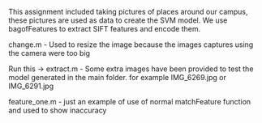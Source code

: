 This assignment included taking pictures of places around our campus, these pictures are used as data to create the SVM model. We use bagofFeatures to extract SIFT features and encode them.  

change.m - Used to resize the image because the images captures using the camera were too big

Run this -> extract.m - Some extra images have been provided to test the model generated in the main folder. for example IMG_6269.jpg or IMG_6291.jpg

feature_one.m - just an example of use of normal matchFeature function and used to show inaccuracy
